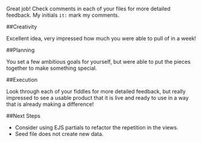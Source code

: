 Great job! Check comments in each of your files for more detailed feedback. My initials `it:` mark my comments.

##Creativity

Excellent idea, very impressed how much you were able to pull of in a week!

##Planning

You set a few ambitious goals for yourself, but were able to put the pieces together to make something special. 

##Execution

Look through each of your fiddles for more detailed feedback, but really impressed to see a usable product that it is live and ready to use in a way that is already making a difference!

##Next Steps

* Consider using EJS partials to refactor the repetition in the views.
* Seed file does not create new data.



